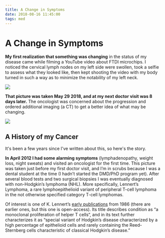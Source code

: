 ```yaml
---
title: A Change in Symptoms
date: 2018-08-16 11:45:00
tags: med
---
```


# A Change in Symptoms

**My first realization that something was changing** in the status of my disease came while filming a YouTube video about FTDI microchips. I noticed the cervical lymph nodes on my left side were swollen, took a selfie to assess what they looked like, then kept shooting the video with my body turned in such a way as to minimize the notability of my left neck. 

<div class="center medium border">

![](DSC_0080.jpg)

</div>

**That picture was taken May 29 2018, and at my next doctor visit was 8 days later.** The oncologist was concerned about the progression and ordered additional imaging (a CT) to get a better idea of what may be changing.

![](https://www.youtube.com/embed/QkHsryvDZfo)

## A History of my Cancer

It's been a few years since I've written about this, so here's the story.

**In April 2012 I had some alarming symptoms** (lymphadenopathy, weight loss, night sweats) and visited an oncologist for the first time. This picture was taken just before my first doctor visit, and I’m in scrubs because I was a dental student at the time (I hadn’t started the DMD/PhD program yet). After several blood tests and two surgical biopsies I was eventually diagnosed with non-Hodgkin’s lymphoma (NHL). More specifically, Lennert’s Lymphoma, a rare lymphoepithelioid variant of peripheral T-cell lymphoma in the not otherwise specified category T-cell lymphomas.

Of interest is one of K. Lennert’s [early publications](http://www.bloodjournal.org/content/bloodjournal/68/3/663.full.pdf) from 1986 (there are earlier ones, but this one is open-access). Its title describes condition as “a monoclonal proliferation of helper T cells“, and in its text further characterizes it as “special variant of Hodgkin’s disease characterized by a high percentage of epithelioid cells and rarely containing the Reed-Sternberg cells characteristic of classical Hodgkin’s disease.”